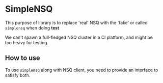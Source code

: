 # SimpleNSQ

This purpose of library is to replace 'real' NSQ with the 'fake' or called `simplensq` when doing **test**

We can't spawn a full-fledged NSQ cluster in a CI platform, and might be too heavy for testing.

## How to use

To use `simplensq` along with NSQ client, you need to provide an interface to satisfy both.